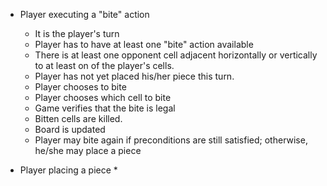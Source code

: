 * Player executing a "bite" action
    * It is the player's turn
    * Player has to have at least one "bite" action available
    * There is at least one opponent cell adjacent horizontally or vertically to at least on of the player's cells.
    * Player has not yet placed his/her piece this turn.
    * Player chooses to bite
    * Player chooses which cell to bite
    * Game verifies that the bite is legal
    * Bitten cells are killed.
    * Board is updated
    * Player may bite again if preconditions are still satisfied; otherwise, he/she may place a piece

* Player placing a piece
    * 
